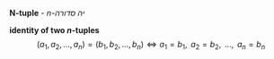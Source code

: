 **N-tuple** - *n-יה סדורה*

**identity of two _n_-tuples**
$$(a_1, a_2, \ldots, a_n) = (b_1, b_2, \ldots, b_n)  \Longleftrightarrow a_1=b_1,\text{ }a_2=b_2,\text{ }\ldots,\text{ }a_n=b_n$$


